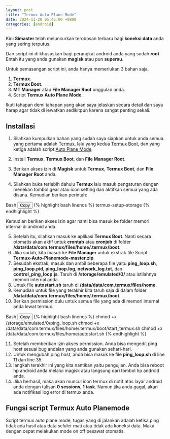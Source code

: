 ```yaml
---
layout: post
title: "Termux Auto Plane Mode"
date: 2024-11-20 05:46:00 +0800
categories: [android]
---
```


Kini **Simaster** telah meluncurkan terobosan terbaru bagi **koneksi data** anda yang sering terputus.

Dan script ini di khususkan bagi perangkat android anda yang sudah **root**. Entah itu yang anda gunakan **magisk** atau pun **supersu**.

Untuk pemasangan script ini, anda hanya memerlukan 3 bahan saja.

1. **Termux**.
2. **Termux Boot**.
3. **MT Manager** atau **File Manager Root** unggulan anda.
4. Script **Termux Auto Plane Mode**.

Ikuti tahapan demi tahapan yang akan saya jelaskan secara detail dan saya harap agar tidak di lewatkan sedikitpun karena sangat penting sekali.

## Installasi

1. Silahkan kumpulkan bahan yang sudah saya siapkan untuk anda semua. yang pertama adalah <a href="/download-termux/" target="_blank">Termux</a>, lalu yang kedua <a href="/download-termux-boot/" target="_blank">Termux Boot</a>, dan yang ketiga adalah script <a href="/download-termux-autoplane/" target="_blank">Auto Plane Mode</a>.

2. Install **Termux**, **Termux Boot**, dan **File Manager Root**.
3. Berikan akses izin di **Magisk** untuk **Termux**, **Termux Boot**, dan **File Manager Root** anda.
4. Silahkan buka terlebih dahulu **Termux** lalu masuk pengaturan dengan menekan tombol gear atau icon setting dan aktifkan semua yang ada disana. Kemudian berikan perintah:

<div class="code-block">Bash
  <button class="copy-button" onclick="copyCode(this)">Copy</button>
{% highlight bash linenos %}
termux-setup-storage
{% endhighlight %}
</div>

Kemudian berikan akses izin agar nanti bisa masuk ke folder memori internal di android anda.

5. Setelah itu, silahkan masuk ke aplikasi **Termux Boot**. Nanti secara otomatis akan aktif untuk **crontab** atau **cronjob** di folder **/data/data/com.termux/files/home/.termux/boot**.
6. Jika sudah, kita masuk ke **File Manager** untuk ekstrak file Script **Termux-Auto-Planemode-master.zip**.
7. Sesudah ekstrak, masuk dan ambil beberapa file yaitu **ping_loop.sh**, **ping_loop.pid**, **ping_loop.log**, **network_log.txt**, dan **control_ping_loop.js**. Taruh di **/storage/emulated/0/** atau istilahnya memori internal anda.
8. Untuk file **autostart.sh** taruh di **/data/data/com.termux/files/home**.
9. Kemudian untuk file yang terakhir kita taruh saja di dalam folder **/data/data/com.termux/files/home/.termux/boot**.
10. Berikan permission dulu untuk semua file yang ada di memori internal anda lewat termux.

<div class="code-block">Bash
  <button class="copy-button" onclick="copyCode(this)">Copy</button>
{% highlight bash linenos %}
chmod +x /storage/emulated/0/ping_loop.sh
chmod +x /data/data/com.termux/files/home/.termux/boot/start_termux.sh
chmod +x /data/data/com.termux/files/home/autostart.sh
{% endhighlight %}
</div>

11. Setelah memberikan izin akses permission. Anda bisa mengedit ping host sesuai bug andalan yang anda gunakan sehari-hari.
12. Untuk mengubah ping host, anda bisa masuk ke file **ping_loop.sh** di line 11 dan line 35.
13. langkah terakhir ini yang kita nantikan yaitu pengujian. Anda bisa reboot hp android anda melalui magisk atau langsung dari tombol hp android anda.
14. Jika berhasil, maka akan muncul icon termux di notif atas layar android anda dengan tulisan **0 sessions, 1 task**. Namun jika anda gagal, akan ada notifikasi log error di termux anda.

## Fungsi script Termux Auto Planemode

Script termux auto plane mode, tugas yang di jalankan adalah ketika ping tidak ada hasil atau data seluler mati atau tidak ada koneksi data. Maka dengan cepat melakukan mode on off pesawat otomatis.
